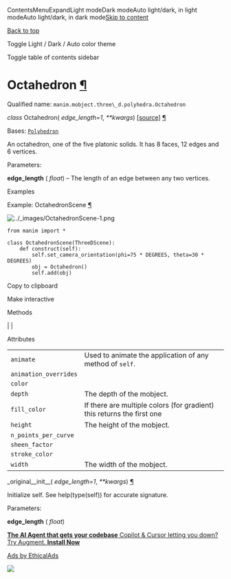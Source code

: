 ContentsMenuExpandLight modeDark modeAuto light/dark, in light modeAuto light/dark, in dark mode[Skip to content](https://docs.manim.community/en/stable/reference/manim.mobject.three_d.polyhedra.Octahedron.html#furo-main-content)

[Back to top](https://docs.manim.community/en/stable/reference/manim.mobject.three_d.polyhedra.Octahedron.html#)

Toggle Light / Dark / Auto color theme

Toggle table of contents sidebar

# Octahedron [¶](https://docs.manim.community/en/stable/reference/manim.mobject.three_d.polyhedra.Octahedron.html\#octahedron "Link to this heading")

Qualified name: `manim.mobject.three\_d.polyhedra.Octahedron`

_class_ Octahedron( _edge\_length=1_, _\*\*kwargs_) [\[source\]](https://docs.manim.community/en/stable/_modules/manim/mobject/three_d/polyhedra.html#Octahedron) [¶](https://docs.manim.community/en/stable/reference/manim.mobject.three_d.polyhedra.Octahedron.html#manim.mobject.three_d.polyhedra.Octahedron "Link to this definition")

Bases: [`Polyhedron`](https://docs.manim.community/en/stable/reference/manim.mobject.three_d.polyhedra.Polyhedron.html#manim.mobject.three_d.polyhedra.Polyhedron "manim.mobject.three_d.polyhedra.Polyhedron")

An octahedron, one of the five platonic solids. It has 8 faces, 12 edges and 6 vertices.

Parameters:

**edge\_length** ( _float_) – The length of an edge between any two vertices.

Examples

Example: OctahedronScene [¶](https://docs.manim.community/en/stable/reference/manim.mobject.three_d.polyhedra.Octahedron.html#octahedronscene)

![../_images/OctahedronScene-1.png](https://docs.manim.community/en/stable/_images/OctahedronScene-1.png)

```
from manim import *

class OctahedronScene(ThreeDScene):
    def construct(self):
        self.set_camera_orientation(phi=75 * DEGREES, theta=30 * DEGREES)
        obj = Octahedron()
        self.add(obj)

```

Copy to clipboard

Make interactive

Methods

|
|

Attributes

|     |     |
| --- | --- |
| `animate` | Used to animate the application of any method of `self`. |
| `animation_overrides` |  |
| `color` |  |
| `depth` | The depth of the mobject. |
| `fill_color` | If there are multiple colors (for gradient) this returns the first one |
| `height` | The height of the mobject. |
| `n_points_per_curve` |  |
| `sheen_factor` |  |
| `stroke_color` |  |
| `width` | The width of the mobject. |

\_original\_\_init\_\_( _edge\_length=1_, _\*\*kwargs_) [¶](https://docs.manim.community/en/stable/reference/manim.mobject.three_d.polyhedra.Octahedron.html#manim.mobject.three_d.polyhedra.Octahedron._original__init__ "Link to this definition")

Initialize self. See help(type(self)) for accurate signature.

Parameters:

**edge\_length** ( _float_)

[**The AI Agent that gets your codebase** Copilot & Cursor letting you down? Try Augment. **Install Now**](https://server.ethicalads.io/proxy/click/8458/019600e1-a464-71e2-baac-eb6a5afe0fb4/)

[Ads by EthicalAds](https://www.ethicalads.io/advertisers/?ref=ea-text)

![](https://server.ethicalads.io/proxy/view/8458/019600e1-a464-71e2-baac-eb6a5afe0fb4/)
